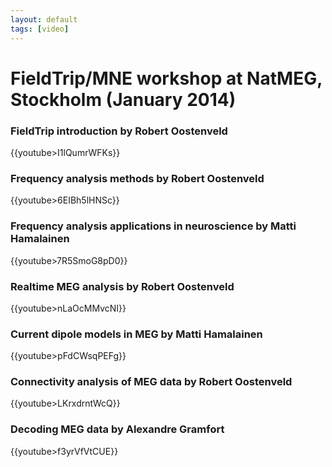 ```yaml
---
layout: default
tags: [video]
---
```


# FieldTrip/MNE workshop at NatMEG, Stockholm (January 2014)

### FieldTrip introduction by Robert Oostenveld

{{youtube>I1lQumrWFKs}}

### Frequency analysis methods by Robert Oostenveld

{{youtube>6EIBh5lHNSc}}

### Frequency analysis applications in neuroscience by Matti Hamalainen

{{youtube>7R5SmoG8pD0}}

### Realtime MEG analysis by Robert Oostenveld

{{youtube>nLaOcMMvcNI}}

### Current dipole models in MEG by Matti Hamalainen

{{youtube>pFdCWsqPEFg}}

### Connectivity analysis of MEG data by Robert Oostenveld

{{youtube>LKrxdrntWcQ}}

### Decoding MEG data by Alexandre Gramfort

{{youtube>f3yrVfVtCUE}}

